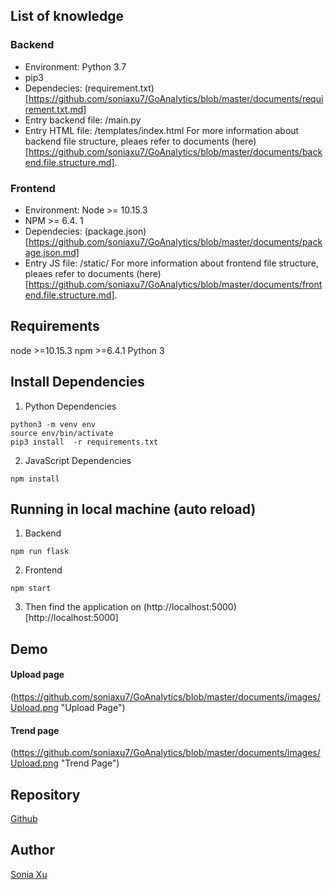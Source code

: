 ## List of knowledge
### Backend
- Environment: Python 3.7
- pip3
- Dependecies: (requirement.txt)[https://github.com/soniaxu7/GoAnalytics/blob/master/documents/requirement.txt.md]
- Entry backend file: /main.py
- Entry HTML file: /templates/index.html
For more information about backend file structure, pleaes refer to documents (here)[https://github.com/soniaxu7/GoAnalytics/blob/master/documents/backend.file.structure.md].

### Frontend
- Environment: Node >= 10.15.3
- NPM >= 6.4. 1
- Dependecies: (package.json)[https://github.com/soniaxu7/GoAnalytics/blob/master/documents/package.json.md]
- Entry JS file: /static/
For more information about frontend file structure, pleaes refer to documents (here)[https://github.com/soniaxu7/GoAnalytics/blob/master/documents/frontend.file.structure.md].

## Requirements
node >=10.15.3
npm >=6.4.1
Python 3

## Install Dependencies
1. Python Dependencies
```
python3 -m venv env
source env/bin/activate
pip3 install  -r requirements.txt
```
2. JavaScript Dependencies
```
npm install
```

## Running in local machine (auto reload)
1. Backend
```
npm run flask
```
2. Frontend
```
npm start
```
3. Then find the application on (http://localhost:5000)[http://localhost:5000]

## Demo
#### Upload page
(https://github.com/soniaxu7/GoAnalytics/blob/master/documents/images/Upload.png "Upload Page")
#### Trend page
(https://github.com/soniaxu7/GoAnalytics/blob/master/documents/images/Upload.png "Trend Page")

## Repository
[Github](https://github.com/soniaxu7/GoAnalytics.git)

## Author
[Sonia Xu](mailto:soniaxu7@foxmail.com)
